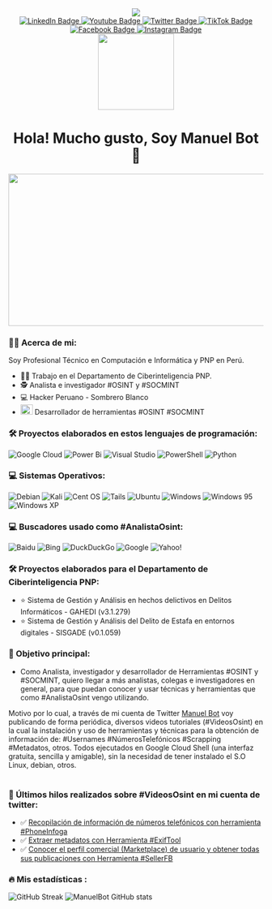<div id="header" align="center">
  
  <img src="https://pbs.twimg.com/profile_banners/1431621669207031810/1665969076/1080x360"/>
</div>

<div id="badges"align="center">
  <a href="https://www.linkedin.com/in/manuelbot59" target="_blank"rel=" noopener noreferrer">
    <img src="https://img.shields.io/badge/linkedin-%230077B5.svg?style=for-the-badge&logo=linkedin&logoColor=white" alt="LinkedIn Badge"/>
  </a>
  <a href="https://www.youtube.com/channel/UCTAp48-EdoXnnubGHcXTN9A" target="_blank"rel=" noopener noreferrer">
    <img src="https://img.shields.io/badge/YouTube-%23FF0000.svg?style=for-the-badge&logo=YouTube&logoColor=white" alt="Youtube Badge"/>
  </a>
  <a href="https://twitter.com/ManuelBot59" target="_blank"rel=" noopener noreferrer">
    <img src="https://img.shields.io/badge/Twitter-%231DA1F2.svg?style=for-the-badge&logo=Twitter&logoColor=white" alt="Twitter Badge"/>
  </a>
    <a href="https://www.tiktok.com/@manuelbot59" target="_blank"rel=" noopener noreferrer">
    <img src="https://img.shields.io/badge/TikTok-%23000000.svg?style=for-the-badge&logo=TikTok&logoColor=white" alt="TikTok Badge"/>
  </a>
  <a href="https://www.facebook.com/ManuelBot59" target="_blank"rel=" noopener noreferrer">
    <img src="https://img.shields.io/badge/Facebook-%231877F2.svg?style=for-the-badge&logo=Facebook&logoColor=white" alt="Facebook Badge"/>
  </a>
  <a href="https://www.instagram.com/manuelbot59_" target="_blank"rel=" noopener noreferrer">
    <img src="https://img.shields.io/badge/Instagram-%23E4405F.svg?style=for-the-badge&logo=Instagram&logoColor=white" alt="Instagram Badge"/>
  </a>
  
<br>
  <img src="https://komarev.com/ghpvc/?username=ManuelBot59&label=PROFILE+VIEWS" width="150px"/>
  
<h1>
  Hola! Mucho gusto, Soy Manuel Bot 👋
 </h1>
</div>

<div align="center">
  <img src="https://i.ibb.co/S60dsBD/IMG-20190605-075443.png" width="600" height="300"/>
</div>

### :policeman: Acerca de mi:

Soy Profesional Técnico en Computación e Informática y PNP en Perú.

- :man_technologist: Trabajo en el Departamento de Ciberinteligencia PNP.
- :detective: Analista e investigador #OSINT y #SOCMINT
- :computer: Hacker Peruano - Sombrero Blanco
- <img src="https://media.giphy.com/media/WUlplcMpOCEmTGBtBW/giphy.gif" height="20" width="24"> Desarrollador de herramientas #OSINT #SOCMINT


### :hammer_and_wrench: Proyectos elaborados en estos lenguajes de programación:

![Google Cloud](https://img.shields.io/badge/GoogleCloud-%234285F4.svg?style=for-the-badge&logo=google-cloud&logoColor=white)
![Power Bi](https://img.shields.io/badge/power_bi-F2C811?style=for-the-badge&logo=powerbi&logoColor=black)
![Visual Studio](https://img.shields.io/badge/Visual%20Studio-5C2D91.svg?style=for-the-badge&logo=visual-studio&logoColor=white)
![PowerShell](https://img.shields.io/badge/PowerShell-%235391FE.svg?style=for-the-badge&logo=powershell&logoColor=white)
![Python](https://img.shields.io/badge/python-3670A0?style=for-the-badge&logo=python&logoColor=ffdd54)

### :computer: Sistemas Operativos:
![Debian](https://img.shields.io/badge/Debian-D70A53?style=for-the-badge&logo=debian&logoColor=white)
![Kali](https://img.shields.io/badge/Kali-268BEE?style=for-the-badge&logo=kalilinux&logoColor=white)
![Cent OS](https://img.shields.io/badge/cent%20os-002260?style=for-the-badge&logo=centos&logoColor=F0F0F0)
![Tails](https://img.shields.io/badge/Tails%20-56347C?&style=for-the-badge&logo=tails&logoColor=white)
![Ubuntu](https://img.shields.io/badge/Ubuntu-E95420?style=for-the-badge&logo=ubuntu&logoColor=white)
![Windows](https://img.shields.io/badge/Windows-0078D6?style=for-the-badge&logo=windows&logoColor=white)
![Windows 95](https://img.shields.io/badge/Windows%2095-008484?style=for-the-badge&logo=windows95&logoColor=white)
![Windows XP](https://img.shields.io/badge/Windows%20xp-003399?style=for-the-badge&logo=windowsxp&logoColor=white)

### :computer: Buscadores usado como #AnalistaOsint:

![Baidu](https://img.shields.io/badge/Baidu-2932E1?style=for-the-badge&logo=Baidu&logoColor=white)
![Bing](https://img.shields.io/badge/Microsoft%20Bing-258FFA?style=for-the-badge&logo=Microsoft%20Bing&logoColor=white)
![DuckDuckGo](https://img.shields.io/badge/DuckDuckGo-DE5833?style=for-the-badge&logo=DuckDuckGo&logoColor=white)
![Google](https://img.shields.io/badge/google-4285F4?style=for-the-badge&logo=google&logoColor=white)
![Yahoo!](https://img.shields.io/badge/Yahoo!-6001D2?style=for-the-badge&logo=Yahoo!&logoColor=white)


### :hammer_and_wrench: Proyectos elaborados para el Departamento de Ciberinteligencia PNP:

- :star: Sistema de Gestión y Análisis en hechos delictivos en Delitos Informáticos - GAHEDI (v3.1.279)
- :star: Sistema de Gestión y Análisis del Delito de Estafa en entornos digitales - SISGADE (v0.1.059)

### :notebook_with_decorative_cover: Objetivo principal:

- Como Analista, investigador y desarrollador de Herramientas #OSINT y #SOCMINT, quiero llegar a más analistas, colegas e investigadores en general, para que puedan conocer y usar técnicas y herramientas que como #AnalistaOsint vengo utilizando. 

Motivo por lo cual, a través de mi cuenta de Twitter [Manuel Bot](https://twitter.com/ManuelBot59) voy publicando de forma periódica, diversos videos tutoriales (#VideosOsint) en la cual la instalación y uso de herramientas y técnicas para la obtención de información de: #Usernames #NúmerosTelefónicos #Scrapping #Metadatos, otros. Todos ejecutados en Google Cloud Shell (una interfaz gratuita, sencilla y amigable), sin la necesidad de tener instalado el S.O Linux, debian, otros.
<br><br>


### 📝 Últimos hilos realizados sobre #VideosOsint en mi cuenta de twitter:

- ✅ [Recopilación de información de números telefónicos con herramienta #PhoneInfoga](https://twitter.com/ManuelBot59/status/1584563470527500289)
- ✅ [Extraer metadatos con Herramienta #ExifTool](https://twitter.com/ManuelBot59/status/1587837761071251457)
- ✅ [Conocer el perfil comercial (Marketplace) de usuario y obtener todas sus publicaciones con Herramienta #SellerFB](https://twitter.com/ManuelBot59/status/1585984487111856128)

### :fire: Mis estadísticas :
![GitHub Streak](http://github-readme-streak-stats.herokuapp.com?user=ManuelBot59&theme=dark&background=000000)
![ManuelBot GitHub stats](https://github-readme-stats.vercel.app/api?username=ManuelBot59&count_private=true&show_icons=true&theme=algolia)
